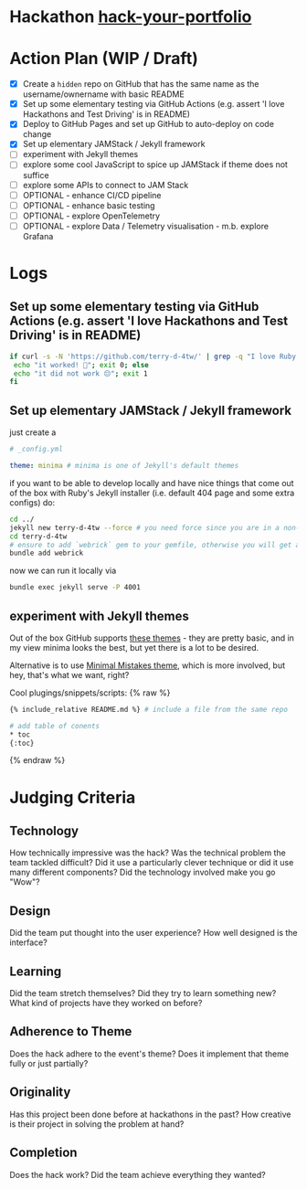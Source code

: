 # Hackathon [hack-your-portfolio](https://hack-your-portfolio.devpost.com)

# Action Plan (WIP / Draft)

- [x] Create a `hidden` repo on GitHub that has the same name as the username/ownername with basic README
- [x] Set up some elementary testing via GitHub Actions (e.g. assert 'I love Hackathons and Test Driving' is in README)
- [x] Deploy to GitHub Pages and set up GitHub to auto-deploy on code change
- [x] Set up elementary JAMStack / Jekyll framework
- [ ] experiment with Jekyll themes
- [ ] explore some cool JavaScript to spice up JAMStack if theme does not suffice
- [ ] explore some APIs to connect to JAM Stack
- [ ] OPTIONAL - enhance CI/CD pipeline
- [ ] OPTIONAL - enhance basic testing
- [ ] OPTIONAL - explore OpenTelemetry
- [ ] OPTIONAL - explore Data / Telemetry visualisation - m.b. explore Grafana

# Logs

## Set up some elementary testing via GitHub Actions (e.g. assert 'I love Hackathons and Test Driving' is in README)

```sh
if curl -s -N 'https://github.com/terry-d-4tw/' | grep -q "I love Ruby too"; then
 echo "it worked! 🎉"; exit 0; else
 echo "it did not work 😔"; exit 1
fi
```

## Set up elementary JAMStack / Jekyll framework

just create a
```yaml
# _config.yml

theme: minima # minima is one of Jekyll's default themes
```

if you want to be able to develop locally and have nice things that come out of the box with Ruby's Jekyll installer (i.e. default 404 page and some extra configs) do:

```sh
cd ../
jekyll new terry-d-4tw --force # you need force since you are in a non-empty directory
cd terry-d-4tw
# ensure to add `webrick` gem to your gemfile, otherwise you will get an error when running `bundle exec jekyll serve`
bundle add webrick
```

now we can run it locally via

```sh
bundle exec jekyll serve -P 4001
```

## experiment with Jekyll themes

Out of the box GitHub supports [these themes](https://pages.github.com/themes/) - they are pretty basic, and in my view minima looks the best, but yet there is a lot to be desired.

Alternative is to use [Minimal Mistakes theme](https://github.com/mmistakes/minimal-mistakes), which is more involved, but hey, that's what we want, right?

Cool plugings/snippets/scripts:
{% raw %}
```sh
{% include_relative README.md %} # include a file from the same repo

# add table of conents
* toc
{:toc}
```
{% endraw %}
# Judging Criteria

## Technology
   How technically impressive was the hack? Was the technical problem the team tackled difficult? Did it use a particularly clever technique or did it use many different components? Did the technology involved make you go "Wow"?
## Design
   Did the team put thought into the user experience? How well designed is the interface?
## Learning
   Did the team stretch themselves? Did they try to learn something new? What kind of projects have they worked on before?
## Adherence to Theme
   Does the hack adhere to the event's theme? Does it implement that theme fully or just partially?
## Originality
   Has this project been done before at hackathons in the past? How creative is their project in solving the problem at hand?
## Completion
   Does the hack work? Did the team achieve everything they wanted?
